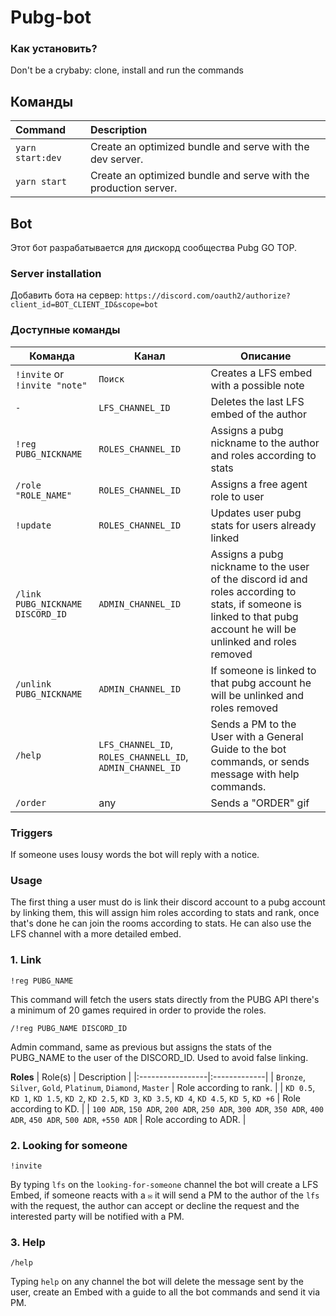 # Pubg-bot

### Как установить?

Don't be a crybaby: clone, install and run the commands

## Команды

| Command      | Description                                                      |
| :----------- | :--------------------------------------------------------------- |
| `yarn start:dev` | Create an optimized bundle and serve with the dev server. |
| `yarn start` | Create an optimized bundle and serve with the production server. |

## Bot

Этот бот разрабатывается для дискорд сообщества Pubg GO TOP.

### Server installation

Добавить бота на сервер: `https://discord.com/oauth2/authorize?client_id=BOT_CLIENT_ID&scope=bot`

### Доступные команды

| Команда                          | Канал            | Описание                                                                                                                                                         |
|----------------------------------|--------------------|---------------------------------------------------------------------------------------------------------------------------------------------------------------------|
| `!invite` or `!invite "note"`            | `Поиск`   | Creates a LFS embed with a possible note                                                                                                                                                |
| `-`                              | `LFS_CHANNEL_ID`   | Deletes the last LFS embed of the author                                                                                                                            |
| `!reg PUBG_NICKNAME`            | `ROLES_CHANNEL_ID` | Assigns a pubg nickname to the author and roles according to stats                                                                                                  |
| `/role "ROLE_NAME"`            | `ROLES_CHANNEL_ID` | Assigns a free agent role to user                                                                                                  |
| `!update`                        | `ROLES_CHANNEL_ID` | Updates user pubg stats for users already linked                                                                                                                    |
| `/link PUBG_NICKNAME DISCORD_ID` | `ADMIN_CHANNEL_ID` | Assigns a pubg nickname to the user of the discord id and roles according to stats, if someone is linked to that pubg account he will be unlinked and roles removed |
| `/unlink PUBG_NICKNAME`          | `ADMIN_CHANNEL_ID` | If someone is linked to that pubg account he will be unlinked and roles removed                                                                                     |
| `/help`                          | `LFS_CHANNEL_ID`, `ROLES_CHANNELL_ID`, `ADMIN_CHANNEL_ID`      | Sends a PM to the User with a General Guide to the bot commands, or sends message with help commands.                       |
| `/order`                          | any      | Sends a "ORDER" gif                     |

### Triggers
If someone uses lousy words the bot will reply with a notice.

### Usage

The first thing a user must do is link their discord account to a pubg account by linking them, this will assign him roles according to stats and rank, once that's done he can join the rooms according to stats. He can also use the LFS channel with a more detailed embed.

### 1. Link

`!reg PUBG_NAME`

This command will fetch the users stats directly from the PUBG API there's a minimum of 20 games required in order to provide the roles.

`/!reg PUBG_NAME DISCORD_ID`

Admin command, same as previous but assigns the stats of the PUBG_NAME to the user of the DISCORD_ID. Used to avoid false linking.

**Roles**
| Role(s) | Description |
|:-----------------|:-------------|
| `Bronze`, `Silver`, `Gold`, `Platinum`, `Diamond`, `Master` | Role according to rank. |
| `KD 0.5`, `KD 1`, `KD 1.5`, `KD 2`, `KD 2.5`, `KD 3`, `KD 3.5`, `KD 4`, `KD 4.5`, `KD 5`, `KD +6` | Role according to KD. |
| `100 ADR`, `150 ADR`, `200 ADR`, `250 ADR`, `300 ADR`, `350 ADR`, `400 ADR`, `450 ADR`, `500 ADR`, `+550 ADR` | Role according to ADR. |

### 2. Looking for someone

`!invite`

By typing `lfs` on the `looking-for-someone` channel the bot will create a LFS Embed, if someone reacts with a `✉️` it will send a PM to the author of the `lfs` with the request, the author can accept or decline the request and the interested party will be notified with a PM.

### 3. Help

`/help`

Typing `help` on any channel the bot will delete the message sent by the user, create an Embed with a guide to all the bot commands and send it via PM.
